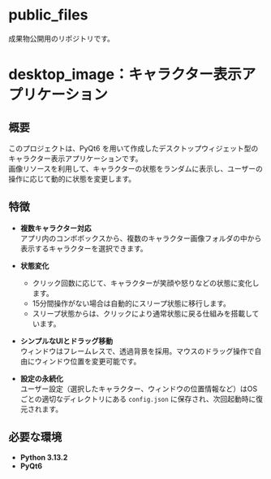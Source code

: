 # public_files
成果物公開用のリポジトリです。



# desktop_image：キャラクター表示アプリケーション
## 概要
このプロジェクトは、PyQt6 を用いて作成したデスクトップウィジェット型のキャラクター表示アプリケーションです。  
画像リソースを利用して、キャラクターの状態をランダムに表示し、ユーザーの操作に応じて動的に状態を変更します。

## 特徴
- **複数キャラクター対応**  
  アプリ内のコンボボックスから、複数のキャラクター画像フォルダの中から表示するキャラクターを選択できます。

- **状態変化**  
  - クリック回数に応じて、キャラクターが笑顔や怒りなどの状態に変化します。
  - 15分間操作がない場合は自動的にスリープ状態に移行します。
  - スリープ状態からは、クリックにより通常状態に戻る仕組みを搭載しています。

- **シンプルなUIとドラッグ移動**  
  ウィンドウはフレームレスで、透過背景を採用。マウスのドラッグ操作で自由にウィンドウ位置を変更可能です。

- **設定の永続化**  
  ユーザー設定（選択したキャラクター、ウィンドウの位置情報など）はOSごとの適切なディレクトリにある `config.json` に保存され、次回起動時に復元されます。

## 必要な環境

- **Python 3.13.2**
- **PyQt6**
